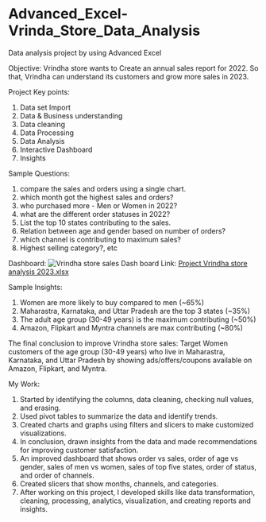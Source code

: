 # Advanced_Excel-Vrinda_Store_Data_Analysis
Data analysis project by using Advanced Excel

Objective: Vrindha store wants to Create an annual sales report for 2022. So that, Vrindha can understand its customers and grow more sales in 2023.

Project Key points:
1. Data set Import
2. Data & Business understanding
3. Data cleaning
4. Data Processing
5. Data Analysis
6. Interactive Dashboard
7. Insights

Sample Questions:
1. compare the sales and orders using a single chart.
2. which month got the highest sales and orders?
3. who purchased more - Men or Women in 2022?
4. what are the different order statuses in 2022?
5. List the top 10 states contributing to the sales.
6. Relation between age and gender based on number of orders?
7. which channel is contributing to maximum sales?
8. Highest selling category?, etc


Dashboard:
![Vrindha store sales Dash board](https://github.com/vishnuvardhankunsoth/Vrinda_Store_Analysis/assets/140096940/11ab26f2-7e8c-495d-94a6-f52c99b531bc)
Link: [Project Vrindha store analysis 2023.xlsx](https://github.com/vishnuvardhankunsoth/Vrinda_Store_Analysis/files/14047058/Project.Vrindha.store.analysis.2023.xlsx)

Sample Insights:
1. Women are more likely to buy compared to men (~65%)
2. Maharastra, Karnataka, and Uttar Pradesh are the top 3 states (~35%)
3. The adult age group (30-49 years) is the maximum contributing (~50%)
4. Amazon, Flipkart and Myntra channels are max contributing (~80%)

The final conclusion to improve Vrindha store sales:
Target Women customers of the age group (30-49 years) who live in Maharastra, Karnataka, and Uttar Pradesh by showing ads/offers/coupons available on Amazon, Flipkart, and Myntra.

My Work:
1. Started by identifying the columns, data cleaning, checking null values, and erasing. 
2. Used pivot tables to summarize the data and identify trends. 
3. Created charts and graphs using filters and slicers to make customized visualizations. 
4. In conclusion, drawn insights from the data and made recommendations for improving customer satisfaction. 
5. An improved dashboard that shows order vs sales, order of age vs gender, sales of men vs women, sales of top five states, order of status, and order of channels. 
6. Created slicers that show months, channels, and categories. 
7. After working on this project, I developed skills like data transformation, cleaning, processing, analytics, visualization, and creating reports and insights.


